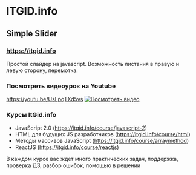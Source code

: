 # ITGID.info
## Simple Slider
### https://itgid.info

Простой слайдер на javascript. Возможность листания в правую и левую сторону, перемотка.
### Посмотреть видеоурок на Youtube
https://youtu.be/UsLpqTXd5vs
[![Посмотреть видео](https://github.com/itgidinfo/simple_slider/blob/master/images/cover.png?raw=true)](https://youtu.be/UsLpqTXd5vs)

### Курсы ItGid.info

- JavaScript 2.0 (https://itgid.info/course/javascript-2)
- HTML для будущих JS разработчиков (https://itgid.info/course/html)
- Методы массивов JavaScript (https://itgid.info/course/arraymethod)
- ReactJS (https://itgid.info/course/reactjs)

В каждом курсе вас ждет много практических задач, поддержка, проверка ДЗ, разбор ошибок, помощью в решении
